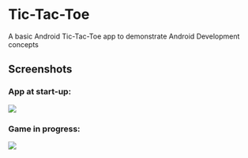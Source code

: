 # Tic-Tac-Toe
A basic Android Tic-Tac-Toe app to demonstrate Android Development concepts 

## Screenshots
### **App at start-up**:
![](https://user-images.githubusercontent.com/103011701/236203525-fa509ce3-a477-4836-9b7e-874b8562851c.png)

### **Game in progress**:
![](https://user-images.githubusercontent.com/103011701/236203890-33730d37-a393-44e2-a685-6d64180eaeeb.png)
